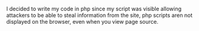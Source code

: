 I decided to write my code in php since my script was visible allowing attackers to be able to steal information from the site, php scripts aren not displayed on the browser, even when you view page source.
